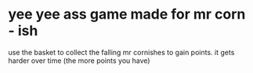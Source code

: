 
# yee yee ass game made for mr corn - ish 

use the basket to collect the falling mr cornishes to gain points. it gets harder over time (the more points you have)



